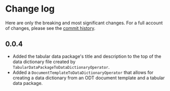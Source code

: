 # Change log

Here are only the breaking and most significant changes. For a full
account of changes, please see the
[commit history](https://github.com/economiagovbr/FastETL/commits/main).

## 0.0.4

* Added the tabular data package's title and description to the top of
  the data dictionary file created by
  `TabularDataPackageToDataDictionaryOperator`.
* Added a `DocumentTemplateToDataDictionaryOperator` that allows for
  creating a data dictionary from an ODT document template and a tabular
  data package.
